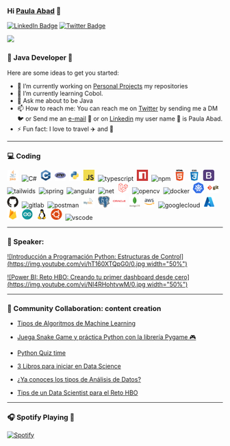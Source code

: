 ### Hi [Paula Abad][website] 👋

[![LinkedIn Badge](https://img.shields.io/badge/LinkedIn-Profile-informational?style=flat&logo=linkedin&logoColor=white&color=0D76A8)](http://www.linkedin.com/in/paulabadt)
[![Twitter Badge](https://img.shields.io/badge/Twitter-Profile-informational?style=flat&logo=twitter&logoColor=white&color=1CA2F1)](https://twitter.com/libeluladoradas?t=gLdj8E9fE_lXPpRO3KA1UQ&s=09)



[<img src="https://media.giphy.com/media/110dhxfJebYOTm/giphy.gif">][website]



### :purple_heart: Java Developer :purple_heart:

Here are some ideas to get you started:

- 🔭 I’m currently working on [Personal Projects][github] my repositories
- 🌱 I’m currently learning Cobol.
- 💬 Ask me about to be Java
- 📫 How to reach me: You can reach me on [Twitter][twitter] by sending me a DM :bird: or Send me an [e-mail][e-mail] :love_letter: or on [Linkedin][website] my user name :crown: is Paula Abad.
- ⚡ Fun fact: I love to travel :airplane: and :pizza:

---

### :computer: Coding

<img aling="left" alt="java" width="26px" src="https://raw.githubusercontent.com/github/explore/5b3600551e122a3277c2c5368af2ad5725ffa9a1/topics/java/java.png"/>&nbsp;
<img aling="left" alt="C#" width="26px" src="https://github.com/hussainweb/hussainweb/blob/main/icons/csharp.png"/>&nbsp;
<img aling="left" alt="C++" width="26px" src="https://raw.githubusercontent.com/github/explore/80688e429a7d4ef2fca1e82350fe8e3517d3494d/topics/cpp/cpp.png"/>&nbsp;
<img aling="left" alt="php" width="26px" src="https://raw.githubusercontent.com/github/explore/ccc16358ac4530c6a69b1b80c7223cd2744dea83/topics/php/php.png"/>&nbsp;
<img aling="left" alt="python" width="26px" src="https://raw.githubusercontent.com/github/explore/80688e429a7d4ef2fca1e82350fe8e3517d3494d/topics/python/python.png"/>&nbsp;
<img aling="left" alt="javascript" width="26px" src="https://raw.githubusercontent.com/github/explore/80688e429a7d4ef2fca1e82350fe8e3517d3494d/topics/javascript/javascript.png"/>&nbsp;
<img aling="left" alt="typescript" width="26px" src="https://github.com/hussainweb/hussainweb/blob/main/icons/typescript.png"/>&nbsp;
<img aling="left" alt="nodejs" width="26px" src="https://raw.githubusercontent.com/github/explore/80688e429a7d4ef2fca1e82350fe8e3517d3494d/topics/npm/npm.png"/>&nbsp;
<img aling="left" alt="npm" width="26px" src="https://github.com/dereknguyen269/dereknguyen269/blob/master/images/nodejs.png"/>&nbsp;
<img aling="left" alt="html" width="26px" src="https://raw.githubusercontent.com/github/explore/80688e429a7d4ef2fca1e82350fe8e3517d3494d/topics/html/html.png"/>&nbsp;
<img aling="left" alt="css" width="26px" src="https://raw.githubusercontent.com/github/explore/80688e429a7d4ef2fca1e82350fe8e3517d3494d/topics/css/css.png"/>&nbsp;
<img aling="left" alt="bootstrap" width="26px" src="https://raw.githubusercontent.com/github/explore/80688e429a7d4ef2fca1e82350fe8e3517d3494d/topics/bootstrap/bootstrap.png"/>&nbsp;
<img aling="left" alt="tailwids" width="26px" src="https://camo.githubusercontent.com/5734d0669fe22ce04a1cb989a156cd32c379875f6bca56d5210c9432824856d9/68747470733a2f2f7777772e766563746f726c6f676f2e7a6f6e652f6c6f676f732f7461696c77696e646373732f7461696c77696e646373732d69636f6e2e737667"/>&nbsp;
<img aling="left" alt="spring" width="26px" src="https://github.com/spring-projects/spring-framework/blob/main/framework-docs/src/docs/spring-framework.png"/>&nbsp;
<img aling="left" alt="angular" width="26px" src="https://github.com/hussainweb/hussainweb/blob/main/icons/angular.png"/>&nbsp;
<img aling="left" alt="net" width="26px" src="https://github.com/hussainweb/hussainweb/blob/main/icons/dotnet.png"/>&nbsp;
<img aling="left" alt="laravel" width="26px" src="https://raw.githubusercontent.com/github/explore/56a826d05cf762b2b50ecbe7d492a839b04f3fbf/topics/laravel/laravel.png"/>&nbsp;
<img aling="left" alt="opencv" width="26px" src="https://camo.githubusercontent.com/ce9fb3389462f2c9444f863e410f0d17d04b216beba8749a015011887eadfbaf/68747470733a2f2f7777772e766563746f726c6f676f2e7a6f6e652f6c6f676f732f6f70656e63762f6f70656e63762d69636f6e2e737667"/>&nbsp;
<img aling="left" alt="docker" width="26px" src="https://github.com/hussainweb/hussainweb/blob/main/icons/docker.png"/>&nbsp;
<img aling="left" alt="kubernetes" width="26px" src="https://raw.githubusercontent.com/github/explore/01ea2a586e5da744792d0ccfce2f68b861f29301/topics/kubernetes/kubernetes.png"/>&nbsp;
<img aling="left" alt="git" width="26px" src="https://raw.githubusercontent.com/github/explore/80688e429a7d4ef2fca1e82350fe8e3517d3494d/topics/git/git.png"/>&nbsp;
<img aling="left" alt="github" width="26px" src="https://raw.githubusercontent.com/github/explore/89bdd9644f44d1b12180fd512b95574fe4c54617/topics/github-api/github-api.png"/>&nbsp;
<img aling="left" alt="gitlab" width="26px" src="https://github.com/hussainweb/hussainweb/blob/main/icons/gitlab.png"/>&nbsp;
<img aling="left" alt="postman" width="26px" src="https://camo.githubusercontent.com/93b32389bf746009ca2370de7fe06c3b5146f4c99d99df65994f9ced0ba41685/68747470733a2f2f7777772e766563746f726c6f676f2e7a6f6e652f6c6f676f732f676574706f73746d616e2f676574706f73746d616e2d69636f6e2e737667"/>&nbsp;
<img aling="left" alt="mysql" width="30px" src="https://raw.githubusercontent.com/github/explore/80688e429a7d4ef2fca1e82350fe8e3517d3494d/topics/mysql/mysql.png"/>&nbsp;
<img aling="left" alt="postgresql" width="26px" src="https://raw.githubusercontent.com/github/explore/80688e429a7d4ef2fca1e82350fe8e3517d3494d/topics/postgresql/postgresql.png"/>&nbsp;
<img aling="left" alt="oracle" width="30px" src="https://raw.githubusercontent.com/devicons/devicon/master/icons/oracle/oracle-original.svg"/>&nbsp;
<img aling="left" alt="mongodb" width="26px" src="https://raw.githubusercontent.com/devicons/devicon/master/icons/mongodb/mongodb-original-wordmark.svg"/>&nbsp;
<img aling="left" alt="aws" width="26px" src="https://raw.githubusercontent.com/github/explore/fbceb94436312b6dacde68d122a5b9c7d11f9524/topics/aws/aws.png"/>&nbsp;
<img aling="left" alt="googlecloud" width="26px" src="https://camo.githubusercontent.com/582944f6627732531ce1a2e20ad43538d1896e16a5f159ea28fd137dbb8e798a/68747470733a2f2f7777772e766563746f726c6f676f2e7a6f6e652f6c6f676f732f676f6f676c655f636c6f75642f676f6f676c655f636c6f75642d69636f6e2e737667"/>&nbsp;
<img aling="left" alt="azure" width="26px" src="https://raw.githubusercontent.com/github/explore/eaef8552d8b082ffafe2bfc8a5023d47da904aac/topics/azure/azure.png"/>&nbsp;
<img aling="left" alt="firebase" width="26px" src="https://raw.githubusercontent.com/github/explore/80688e429a7d4ef2fca1e82350fe8e3517d3494d/topics/firebase/firebase.png"/>&nbsp;
<img aling="left" alt="arduino" width="26px" src="https://raw.githubusercontent.com/github/explore/80688e429a7d4ef2fca1e82350fe8e3517d3494d/topics/arduino/arduino.png"/>&nbsp;
<img aling="left" alt="linux" width="26px" src="https://raw.githubusercontent.com/github/explore/80688e429a7d4ef2fca1e82350fe8e3517d3494d/topics/linux/linux.png"/>&nbsp;
<img aling="left" alt="ubuntu" width="26px" src="https://raw.githubusercontent.com/github/explore/80688e429a7d4ef2fca1e82350fe8e3517d3494d/topics/ubuntu/ubuntu.png"/>&nbsp;
<img aling="left" alt="vscode" width="26px" src="https://github.com/hussainweb/hussainweb/blob/main/icons/vscode.png"/>

---

### :loudspeaker: Speaker:

[![Introducción a Programación Python: Estructuras de Control](https://img.youtube.com/vi/hT160XTQpG0/0.jpg width="50%")](https://www.youtube.com/watch?v=hT160XTQpG0)

[![Power BI: Reto HBO: Creando tu primer dashboard desde cero](https://img.youtube.com/vi/NI4RHohtvwM/0.jpg width="50%")](https://www.youtube.com/watch?v=NI4RHohtvwM)

--- 

### :microphone: Community Collaboration: content creation

* [Tipos de Algoritmos de Machine Learning](https://www.linkedin.com/posts/data-engineering-latam_los-algoritmos-de-machine-learning-activity-7003427241208463360-gd-S?utm_source=share&utm_medium=member_desktop)

* [Juega Snake Game y práctica Python con la librería Pygame :video_game:](https://www.linkedin.com/posts/data-engineering-latam_juega-snake-game-y-pr%C3%A1ctica-python-con-la-activity-7004195435082874880-Zz0p?utm_source=share&utm_medium=member_desktop)

* [Python Quiz time](https://www.linkedin.com/posts/data-engineering-latam_juega-snake-game-y-pr%C3%A1ctica-python-con-la-activity-7004195435082874880-Zz0p?utm_source=share&utm_medium=member_desktop)

* [3 Libros para iniciar en Data Science](https://www.linkedin.com/posts/data-engineering-latam_libros-data-science-activity-6964929181067399168-OnS7?utm_source=share&utm_medium=member_desktop)

* [¿Ya conoces los tipos de Análisis de Datos?](https://www.linkedin.com/posts/data-engineering-latam_preguntas-comerciales-para-el-an%C3%A1lisis-de-activity-6948686082339151872-BZ0e?utm_source=share&utm_medium=member_desktop)

* [Tips de un Data Scientist para el Reto HBO](https://www.linkedin.com/posts/data-engineering-latam_tips-data-scientist-reto-hbo-activity-6948408790954168321-fVbZ?utm_source=share&utm_medium=member_desktop)

---

### :headphones: Spotify Playing :microphone:

[![Spotify](https://novatorem-pdcl0be90-spoty.vercel.app/api/spotify)](https://open.spotify.com/user/31chnmcc6yrr4pp6doagc7sytkhm)


<!-- Links -->
[website]: https://www.linkedin.com/in/paulabadt/
[e-mail]: paulabad76@gmail.com
[twitter]: https://twitter.com/libeluladoradas
[github]: https://github.com/Paulabad-BigData
